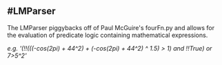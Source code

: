 #LMParser
---

The LMParser piggybacks off of Paul McGuire's fourFn.py and allows for the evaluation of predicate logic containing mathematical expressions.

_e.g.   '(!!(((-cos(2*pi) + 44^2) + (-cos(2*pi) + 44^2) ^ 1.5) > 1) and !!True) or 7>5^2'_
